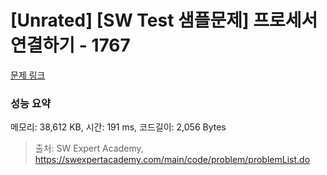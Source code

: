 # [Unrated] [SW Test 샘플문제] 프로세서 연결하기 - 1767 

[문제 링크](https://swexpertacademy.com/main/code/problem/problemDetail.do?contestProbId=AV4suNtaXFEDFAUf) 

### 성능 요약

메모리: 38,612 KB, 시간: 191 ms, 코드길이: 2,056 Bytes



> 출처: SW Expert Academy, https://swexpertacademy.com/main/code/problem/problemList.do